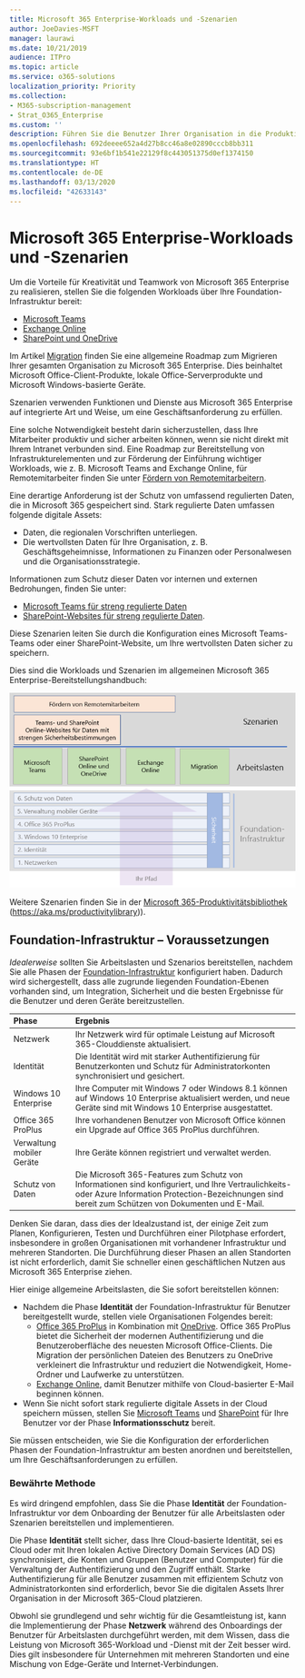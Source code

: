 ```yaml
---
title: Microsoft 365 Enterprise-Workloads und -Szenarien
author: JoeDavies-MSFT
manager: laurawi
ms.date: 10/21/2019
audience: ITPro
ms.topic: article
ms.service: o365-solutions
localization_priority: Priority
ms.collection:
- M365-subscription-management
- Strat_O365_Enterprise
ms.custom: ''
description: Führen Sie die Benutzer Ihrer Organisation in die Produktivitätsworkloads von Microsoft 365 Enterprise ein.
ms.openlocfilehash: 692deeee652a4d27b8cc46a8e02890cccb8bb311
ms.sourcegitcommit: 93e6bf1b541e22129f8c443051375d0ef1374150
ms.translationtype: HT
ms.contentlocale: de-DE
ms.lasthandoff: 03/13/2020
ms.locfileid: "42633143"
---
```

# <a name="microsoft-365-for-enterprise-workloads-and-scenarios"></a>Microsoft 365 Enterprise-Workloads und -Szenarien

Um die Vorteile für Kreativität und Teamwork von Microsoft 365 Enterprise zu realisieren, stellen Sie die folgenden Workloads über Ihre Foundation-Infrastruktur bereit:

- [Microsoft Teams](teams-workload.md)
- [Exchange Online](exchangeonline-workload.md)
- [SharePoint und OneDrive](sharepoint-online-onedrive-workload.md)

Im Artikel [Migration](migration-microsoft-365-enterprise-workload.md) finden Sie eine allgemeine Roadmap zum Migrieren Ihrer gesamten Organisation zu Microsoft 365 Enterprise. Dies beinhaltet Microsoft Office-Client-Produkte, lokale Office-Serverprodukte und Microsoft Windows-basierte Geräte.

Szenarien verwenden Funktionen und Dienste aus Microsoft 365 Enterprise auf integrierte Art und Weise, um eine Geschäftsanforderung zu erfüllen. 

Eine solche Notwendigkeit besteht darin sicherzustellen, dass Ihre Mitarbeiter produktiv und sicher arbeiten können, wenn sie nicht direkt mit Ihrem Intranet verbunden sind. Eine Roadmap zur Bereitstellung von Infrastrukturelementen und zur Förderung der Einführung wichtiger Workloads, wie z. B. Microsoft Teams and Exchange Online, für Remotemitarbeiter finden Sie unter [Fördern von Remotemitarbeitern](empower-people-to-work-remotely.md).

Eine derartige Anforderung ist der Schutz von umfassend regulierten Daten, die in Microsoft 365 gespeichert sind. Stark regulierte Daten umfassen folgende digitale Assets:

- Daten, die regionalen Vorschriften unterliegen.
- Die wertvollsten Daten für Ihre Organisation, z. B. Geschäftsgeheimnisse, Informationen zu Finanzen oder Personalwesen und die Organisationsstrategie.

Informationen zum Schutz dieser Daten vor internen und externen Bedrohungen, finden Sie unter:

- [Microsoft Teams für streng regulierte Daten](secure-teams-highly-regulated-data-scenario.md)
- [SharePoint-Websites für streng regulierte Daten](teams-sharepoint-online-sites-highly-regulated-data.md). 

Diese Szenarien leiten Sie durch die Konfiguration eines Microsoft Teams-Teams oder einer SharePoint-Website, um Ihre wertvollsten Daten sicher zu speichern.

Dies sind die Workloads und Szenarien im allgemeinen Microsoft 365 Enterprise-Bereitstellungshandbuch:

![Workloads und Szenarien im allgemeinen Microsoft 365 Enterprise-Bereitstellungshandbuch:](../media/deploy-workloads/m365-deploy-content-arch-workloads.png)

Weitere Szenarien finden Sie in der [Microsoft 365-Produktivitätsbibliothek](https://aka.ms/productivitylibrary) (https://aka.ms/productivitylibrary)). 

## <a name="foundation-infrastructure-prerequisites"></a>Foundation-Infrastruktur – Voraussetzungen

*Idealerweise* sollten Sie Arbeitslasten und Szenarios bereitstellen, nachdem Sie alle Phasen der [Foundation-Infrastruktur](deploy-foundation-infrastructure.md) konfiguriert haben. Dadurch wird sichergestellt, dass alle zugrunde liegenden Foundation-Ebenen vorhanden sind, um Integration, Sicherheit und die besten Ergebnisse für die Benutzer und deren Geräte bereitzustellen.

| Phase | Ergebnis |
|:-------|:-----|
| Netzwerk | Ihr Netzwerk wird für optimale Leistung auf Microsoft 365-Clouddienste aktualisiert. |
| Identität | Die Identität wird mit starker Authentifizierung für Benutzerkonten und Schutz für Administratorkonten synchronisiert und gesichert. |
| Windows 10 Enterprise | Ihre Computer mit Windows 7 oder Windows 8.1 können auf Windows 10 Enterprise aktualisiert werden, und neue Geräte sind mit Windows 10 Enterprise ausgestattet. |
| Office 365 ProPlus | Ihre vorhandenen Benutzer von Microsoft Office können ein Upgrade auf Office 365 ProPlus durchführen. |
| Verwaltung mobiler Geräte | Ihre Geräte können registriert und verwaltet werden. |
| Schutz von Daten | Die Microsoft 365-Features zum Schutz von Informationen sind konfiguriert, und Ihre Vertraulichkeits- oder Azure Information Protection-Bezeichnungen sind bereit zum Schützen von Dokumenten und E-Mail. |

Denken Sie daran, dass dies der Idealzustand ist, der einige Zeit zum Planen, Konfigurieren, Testen und Durchführen einer Pilotphase erfordert, insbesondere in großen Organisationen mit vorhandener Infrastruktur und mehreren Standorten. Die Durchführung dieser Phasen an allen Standorten ist nicht erforderlich, damit Sie schneller einen geschäftlichen Nutzen aus Microsoft 365 Enterprise ziehen. 

Hier einige allgemeine Arbeitslasten, die Sie sofort bereitstellen können: 

- Nachdem die Phase **Identität** der Foundation-Infrastruktur für Benutzer bereitgestellt wurde, stellen viele Organisationen Folgendes bereit:
  - [Office 365 ProPlus](office365proplus-infrastructure.md) in Kombination mit [OneDrive](https://docs.microsoft.com/onedrive/plan-onedrive-enterprise). Office 365 ProPlus bietet die Sicherheit der modernen Authentifizierung und die Benutzeroberfläche des neuesten Microsoft Office-Clients. Die Migration der persönlichen Dateien des Benutzers zu OneDrive verkleinert die Infrastruktur und reduziert die Notwendigkeit, Home-Ordner und Laufwerke zu unterstützen.
  - [Exchange Online](exchangeonline-workload.md), damit Benutzer mithilfe von Cloud-basierter E-Mail beginnen können.
- Wenn Sie nicht sofort stark regulierte digitale Assets in der Cloud speichern müssen, stellen Sie [Microsoft Teams](teams-workload.md) und [SharePoint](sharepoint-online-onedrive-workload.md) für Ihre Benutzer vor der Phase **Informationsschutz** bereit.

Sie müssen entscheiden, wie Sie die Konfiguration der erforderlichen Phasen der Foundation-Infrastruktur am besten anordnen und bereitstellen, um Ihre Geschäftsanforderungen zu erfüllen.

### <a name="best-practice"></a>Bewährte Methode

Es wird dringend empfohlen, dass Sie die Phase **Identität** der Foundation-Infrastruktur vor dem Onboarding der Benutzer für alle Arbeitslasten oder Szenarien bereitstellen und implementieren.

Die Phase **Identität** stellt sicher, dass Ihre Cloud-basierte Identität, sei es Cloud oder mit Ihren lokalen Active Directory Domain Services (AD DS) synchronisiert, die Konten und Gruppen (Benutzer und Computer) für die Verwaltung der Authentifizierung und den Zugriff enthält. Starke Authentifizierung für alle Benutzer zusammen mit effizientem Schutz von Administratorkonten sind erforderlich, bevor Sie die digitalen Assets Ihrer Organisation in der Microsoft 365-Cloud platzieren.

Obwohl sie grundlegend und sehr wichtig für die Gesamtleistung ist, kann die Implementierung der Phase **Netzwerk** während des Onboardings der Benutzer für Arbeitslasten durchgeführt werden, mit dem Wissen, dass die Leistung von Microsoft 365-Workload und -Dienst mit der Zeit besser wird. Dies gilt insbesondere für Unternehmen mit mehreren Standorten und eine Mischung von Edge-Geräte und Internet-Verbindungen.
